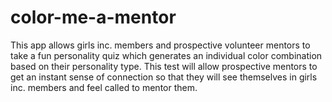 # color-me-a-mentor
This app allows girls inc. members and prospective volunteer mentors to take a fun personality quiz which generates an individual color combination based on their personality type. This test will allow prospective mentors to get an instant sense of connection so that they will see themselves in girls inc. members and feel called to mentor them.
